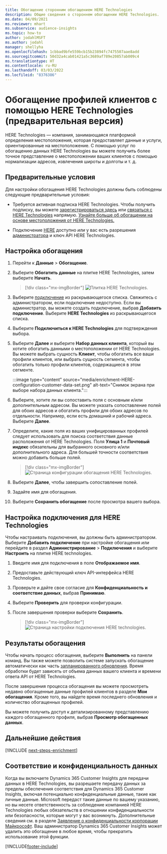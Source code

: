 ```yaml
---
title: Обогащение сторонним обогащением HERE Technologies
description: Общие сведения о стороннем обогащении HERE Technologies.
ms.date: 04/09/2021
ms.reviewer: mhart
ms.subservice: audience-insights
ms.topic: how-to
author: jodahlMSFT
ms.author: jodahl
manager: shellyha
ms.openlocfilehash: 1cbbad9bfe559bcb15b23894fc7475507aae8add
ms.sourcegitcommit: 50d32a4cab01421a5c3689af789e20857ab009c4
ms.translationtype: HT
ms.contentlocale: ru-RU
ms.lasthandoff: 03/03/2022
ms.locfileid: "8376386"
---
```

# <a name="enrichment-of-customer-profiles-with-here-technologies-preview"></a>Обогащение профилей клиентов с помощью HERE Technologies (предварительная версия)

HERE Technologies — компания, занимающаяся платформой определения местоположения, которая предоставляет данные и услуги, ориентированные на местоположение. С помощью услуг по обогащению данных HERE Technologies вы можете получить более точное представление о местоположении ваших клиентов с помощью нормализации адресов, извлечения широты и долготы и т. д.

## <a name="prerequisites"></a>Предварительные условия

Для настройки обогащения HERE Technologies должны быть соблюдены следующие предварительные условия:

- Требуется активная подписка HERE Technologies. Чтобы получить подписку, вы можете [зарегистрироваться здесь](https://developer.here.com/sign-up?utm_medium=referral&utm_source=Microsoft-Dynamics-CI&create=Freemium-Basic) или [связаться с HERE Technologies](https://developer.here.com/help?utm_medium=referral&utm_source=Microsoft-Dynamics-CI#how-can-we-help-you) напрямую. [Узнайте больше об обогащении на основе местоположения от HERE Technologies.](https://developer.here.com/location-enrichment?cid=Dev-MicrosoftDynamics-DB-0-Dev-&utm_source=MicrosoftDynamics&utm_medium=referral&utm_campaign=Online_Dev_ReferralMicrosoft)

- Подключение [HERE](connections.md) доступно *или* у вас есть разрешения [администратора](permissions.md#admin) и ключ API HERE Technologies.

## <a name="configure-the-enrichment"></a>Настройка обогащения

1. Перейти к **Данные** > **Обогащение**. 

1. Выберите **Обогатить данные** на плитке HERE Technologies, затем выберите **Начать**.

   > [!div class="mx-imgBorder"]
   > ![Плитка HERE Technologies.](media/HERE-tile.png "Плитка HERE Technologies")

1. Выберите [подключение](connections.md) из раскрывающегося списка. Свяжитесь с администратором, если подключение недоступно. Если вы администратор, вы можете создать подключение, выбрав **Добавить подключение**. Выберите **HERE Technologies** из раскрывающегося списка. 

1. Выберите **Подключиться к HERE Technologies** для подтверждения выбора.

1.  Выберите **Далее** и выберите **Набор данных клиента**, который вы хотите обогатить данными о местоположении от HERE Technologies. Вы можете выбрать сущность **Клиент**, чтобы обогатить все ваши профили клиентов, или выбрать сущность сегмента, чтобы обогатить только профили клиентов, содержащиеся в этом сегменте.

    :::image type="content" source="media/enrichment-HERE-configuration-customer-data-set.png" alt-text="Снимок экрана при выборе набора данных клиента.":::

1. Выберите, хотите ли вы сопоставить поля с основным и/или дополнительным адресом. Вы можете указать сопоставление полей для обоих адресов и обогатить профили для обоих адресов по отдельности. Например, если есть домашний и рабочий адреса. Выберите **Далее**.

1. Определите, какие поля из ваших унифицированных профилей следует использовать для поиска соответствия данные расположения от HERE Technologies. Поля **Улица 1** и **Почтовый индекс** обязательны для выбранного основного и/или дополнительного адреса. Для большей точности соответствия можно добавить больше полей.

   > [!div class="mx-imgBorder"]
   > ![Страница конфигурации обогащения HERE Technologies.](media/enrichment-HERE-configuration.png "Страница конфигурации обогащения HERE Technologies")

1. Выберите **Далее**, чтобы завершить сопоставление полей.

1. Задайте имя для обогащения. 

1. Выберите **Сохранить обогащение** после просмотра вашего выбора.

## <a name="configure-the-connection-for-here-technologies"></a>Настройка подключения для HERE Technologies 

Чтобы настраивать подключения, вы должны быть администратором. Выберите **Добавить подключение** при настройке обогащения *или* перейдите в раздел **Администрирование** > **Подключения** и выберите **Настроить** на плитке HERE technologies.

1. Введите имя для подключения в поле **Отображаемое имя**.

1. Предоставьте действующий ключ API-интерфейса HERE Technologies.

1. Проверьте и дайте свое согласие для **Конфиденциальность и соответствие данных**, выбрав **Принимаю**.

1. Выберите **Проверить** для проверки конфигурации.

1. После завершения проверки выберите **Сохранить**.

   > [!div class="mx-imgBorder"]
   > ![Страница настройки подключения HERE technologies.](media/enrichment-HERE-connection.png "Страница настройки подключения HERE technologies")

## <a name="enrichment-results"></a>Результаты обогащения

Чтобы начать процесс обогащения, выберите **Выполнить** на панели команд. Вы также можете позволить системе запускать обогащение автоматически как часть [запланированного обновления](system.md#schedule-tab). Время обработки будет зависеть от объема данных вашего клиента и времени ответа API от HERE Technologies.

После завершения процесса обогащения вы можете просмотреть недавно обогащенные данные профилей клиентов в разделе **Мои обогащения**. Кроме того, вы найдете время последнего обновления и количество обогащенных профилей.

Вы можете получить доступ к детализированному представлению каждого обогащенного профиля, выбрав **Просмотр обогащенных данных**.

## <a name="next-steps"></a>Дальнейшие действия

[!INCLUDE [next-steps-enrichment](../includes/next-steps-enrichment.md)]

## <a name="data-privacy-and-compliance"></a>Соответствие и конфиденциальность данных

Когда вы включаете Dynamics 365 Customer Insights для передачи данных в HERE Technologies, вы разрешаете передачу данных за пределы обеспечения соответствия для Dynamics 365 Customer Insights, включая потенциально конфиденциальные данные, такие как личные данные. Microsoft передаст такие данные по вашему указанию, но вы несете ответственность за соблюдение компанией HERE Technologies любых обязательств в отношении конфиденциальности или безопасности, которые могут у вас возникнуть. Дополнительные сведения см. в разделе [Заявление о конфиденциальности корпорации Майкрософт](https://go.microsoft.com/fwlink/?linkid=396732).
Ваш администратор Dynamics 365 Customer Insights может удалить это обогащение в любое время, чтобы прекратить использование этой функции.


[!INCLUDE[footer-include](../includes/footer-banner.md)]
